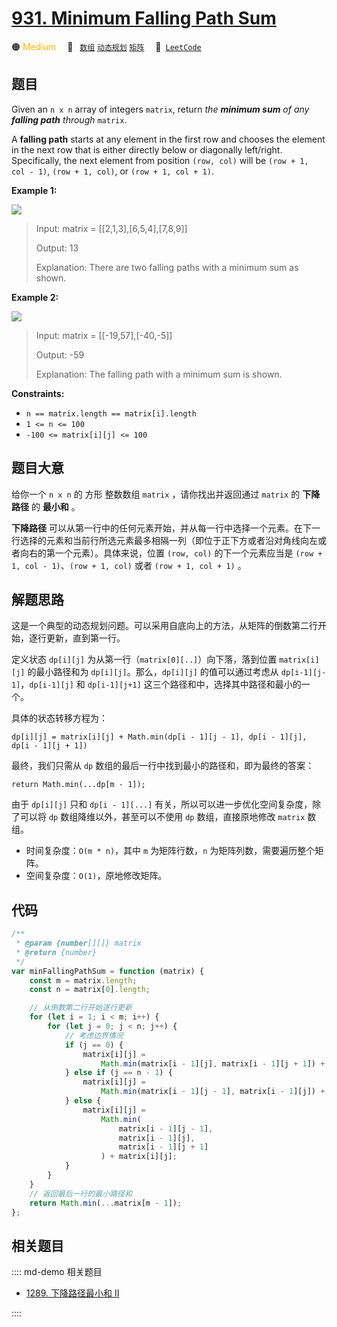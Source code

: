# [931. Minimum Falling Path Sum](https://leetcode.com/problems/minimum-falling-path-sum/)

🟠 <font color=#ffb800>Medium</font>&emsp; 🔖&ensp; [`数组`](/leetcode/outline/tag/array.md) [`动态规划`](/leetcode/outline/tag/dynamic-programming.md) [`矩阵`](/leetcode/outline/tag/matrix.md)&emsp; 🔗&ensp;[`LeetCode`](https://leetcode.com/problems/minimum-falling-path-sum/)

## 题目

Given an `n x n` array of integers `matrix`, return _the **minimum sum** of
any **falling path** through_ `matrix`.

A **falling path** starts at any element in the first row and chooses the
element in the next row that is either directly below or diagonally
left/right. Specifically, the next element from position `(row, col)` will be
`(row + 1, col - 1)`, `(row + 1, col)`, or `(row + 1, col + 1)`.

**Example 1:**

![](https://assets.leetcode.com/uploads/2021/11/03/failing1-grid.jpg)

> Input: matrix = [[2,1,3],[6,5,4],[7,8,9]]
>
> Output: 13
>
> Explanation: There are two falling paths with a minimum sum as shown.

**Example 2:**

![](https://assets.leetcode.com/uploads/2021/11/03/failing2-grid.jpg)

> Input: matrix = [[-19,57],[-40,-5]]
>
> Output: -59
>
> Explanation: The falling path with a minimum sum is shown.

**Constraints:**

- `n == matrix.length == matrix[i].length`
- `1 <= n <= 100`
- `-100 <= matrix[i][j] <= 100`

## 题目大意

给你一个 `n x n` 的 方形 整数数组 `matrix` ，请你找出并返回通过 `matrix` 的 **下降路径** 的 **最小和** 。

**下降路径** 可以从第一行中的任何元素开始，并从每一行中选择一个元素。在下一行选择的元素和当前行所选元素最多相隔一列（即位于正下方或者沿对角线向左或者向右的第一个元素）。具体来说，位置 `(row, col)` 的下一个元素应当是 `(row + 1, col - 1)`、`(row + 1, col)` 或者 `(row + 1, col + 1)` 。

## 解题思路

这是一个典型的动态规划问题。可以采用自底向上的方法，从矩阵的倒数第二行开始，逐行更新，直到第一行。

定义状态 `dp[i][j]` 为从第一行（`matrix[0][..]`）向下落，落到位置 `matrix[i][j]` 的最小路径和为 `dp[i][j]`。那么，`dp[i][j]` 的值可以通过考虑从 `dp[i-1][j-1]`，`dp[i-1][j]` 和 `dp[i-1][j+1]` 这三个路径和中，选择其中路径和最小的一个。

具体的状态转移方程为：

`dp[i][j] = matrix[i][j] + Math.min(dp[i - 1][j - 1], dp[i - 1][j], dp[i - 1][j + 1])`

最终，我们只需从 `dp` 数组的最后一行中找到最小的路径和，即为最终的答案：

`return Math.min(...dp[m - 1]);`

由于 `dp[i][j]` 只和 `dp[i - 1][...]` 有关，所以可以进一步优化空间复杂度，除了可以将 `dp` 数组降维以外，甚至可以不使用 `dp` 数组，直接原地修改 `matrix` 数组。

- 时间复杂度：`O(m * n)`，其中 `m` 为矩阵行数，`n` 为矩阵列数，需要遍历整个矩阵。
- 空间复杂度：`O(1)`，原地修改矩阵。

## 代码

```javascript
/**
 * @param {number[][]} matrix
 * @return {number}
 */
var minFallingPathSum = function (matrix) {
	const m = matrix.length;
	const n = matrix[0].length;

	// 从倒数第二行开始逐行更新
	for (let i = 1; i < m; i++) {
		for (let j = 0; j < n; j++) {
			// 考虑边界情况
			if (j == 0) {
				matrix[i][j] =
					Math.min(matrix[i - 1][j], matrix[i - 1][j + 1]) + matrix[i][j];
			} else if (j == n - 1) {
				matrix[i][j] =
					Math.min(matrix[i - 1][j - 1], matrix[i - 1][j]) + matrix[i][j];
			} else {
				matrix[i][j] =
					Math.min(
						matrix[i - 1][j - 1],
						matrix[i - 1][j],
						matrix[i - 1][j + 1]
					) + matrix[i][j];
			}
		}
	}
	// 返回最后一行的最小路径和
	return Math.min(...matrix[m - 1]);
};
```

## 相关题目

:::: md-demo 相关题目

- [1289. 下降路径最小和 II](https://leetcode.com/problems/minimum-falling-path-sum-ii)

::::
